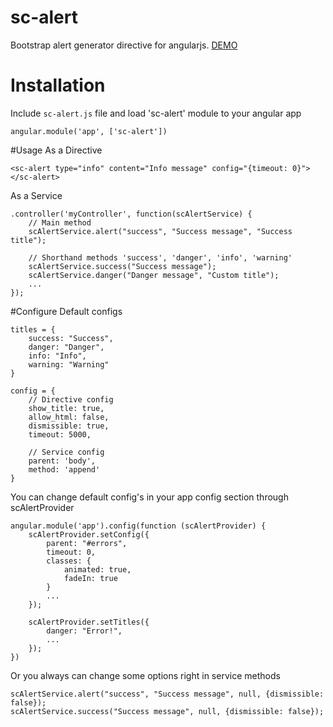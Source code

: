 # sc-alert
Bootstrap alert generator directive for angularjs. [DEMO](http://plnkr.co:80/CDqgTuR0mETHOTXqrWus)

# Installation
Include `sc-alert.js` file and load 'sc-alert' module to your angular app
```
angular.module('app', ['sc-alert'])
```

#Usage
As a Directive
```
<sc-alert type="info" content="Info message" config="{timeout: 0}"></sc-alert>
```
As a Service
```
.controller('myController', function(scAlertService) {
    // Main method
    scAlertService.alert("success", "Success message", "Success title");

    // Shorthand methods 'success', 'danger', 'info', 'warning'
    scAlertService.success("Success message");
    scAlertService.danger("Danger message", "Custom title");
    ...
});
```

#Configure
Default configs
```
titles = {
    success: "Success",
    danger: "Danger",
    info: "Info",
    warning: "Warning"
}

config = {
    // Directive config
    show_title: true,
    allow_html: false,
    dismissible: true,
    timeout: 5000,

    // Service config
    parent: 'body',
    method: 'append'
}
```
You can change default config's in your app config section through scAlertProvider
```
angular.module('app').config(function (scAlertProvider) {
    scAlertProvider.setConfig({
        parent: "#errors",
        timeout: 0,
        classes: {
            animated: true,
            fadeIn: true
        }
        ...
    });

    scAlertProvider.setTitles({
        danger: "Error!",
        ...
    });
})
```
Or you always can change some options right in service methods
```
scAlertService.alert("success", "Success message", null, {dismissible: false});
scAlertService.success("Success message", null, {dismissible: false});
```
